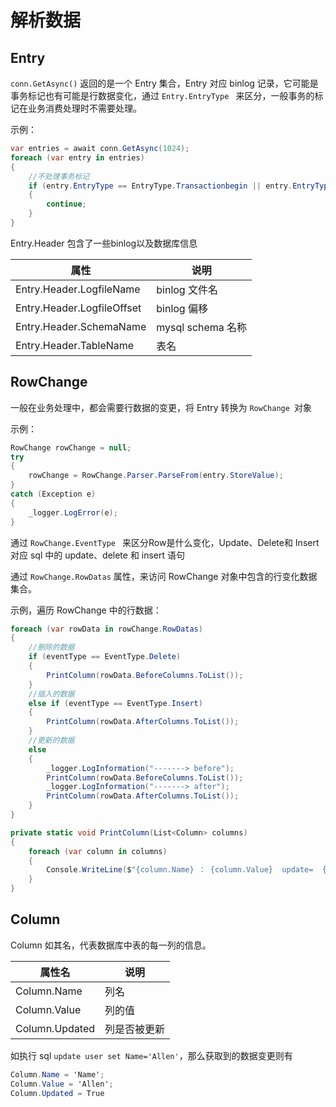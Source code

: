 # 解析数据

## Entry

`conn.GetAsync()` 返回的是一个 Entry 集合，Entry 对应 binlog 记录，它可能是事务标记也有可能是行数据变化，通过 `Entry.EntryType ` 来区分，一般事务的标记在业务消费处理时不需要处理。

示例：

````csharp
var entries = await conn.GetAsync(1024);
foreach (var entry in entries)
{
    //不处理事务标记
    if (entry.EntryType == EntryType.Transactionbegin || entry.EntryType == EntryType.Transactionend)
    {
        continue;
    }
}
````

Entry.Header 包含了一些binlog以及数据库信息

| 属性                       | 说明              |
| -------------------------- | ----------------- |
| Entry.Header.LogfileName   | binlog 文件名     |
| Entry.Header.LogfileOffset | binlog 偏移       |
| Entry.Header.SchemaName    | mysql schema 名称 |
| Entry.Header.TableName     | 表名              |

## RowChange

一般在业务处理中，都会需要行数据的变更，将 Entry 转换为 `RowChange `对象

示例：

````csharp
RowChange rowChange = null;
try
{
    rowChange = RowChange.Parser.ParseFrom(entry.StoreValue);
}
catch (Exception e)
{
    _logger.LogError(e);
}
````

通过 `RowChange.EventType ` 来区分Row是什么变化，Update、Delete和 Insert 对应 sql 中的 update、delete 和 insert 语句

通过 `RowChange.RowDatas` 属性，来访问 RowChange 对象中包含的行变化数据集合。

示例，遍历 RowChange 中的行数据：

````csharp
foreach (var rowData in rowChange.RowDatas)
{
    //删除的数据
    if (eventType == EventType.Delete)
    {
        PrintColumn(rowData.BeforeColumns.ToList());
    }
    //插入的数据
    else if (eventType == EventType.Insert)
    {
        PrintColumn(rowData.AfterColumns.ToList());
    }
    //更新的数据
    else
    {
        _logger.LogInformation("-------> before");
        PrintColumn(rowData.BeforeColumns.ToList());
        _logger.LogInformation("-------> after");
        PrintColumn(rowData.AfterColumns.ToList());
    }
}

private static void PrintColumn(List<Column> columns)
{
    foreach (var column in columns)
    {
        Console.WriteLine($"{column.Name} ： {column.Value}  update=  {column.Updated}");
    }
}
````

## Column

Column 如其名，代表数据库中表的每一列的信息。

| 属性名         | 说明         |
| -------------- | ------------ |
| Column.Name    | 列名         |
| Column.Value   | 列的值       |
| Column.Updated | 列是否被更新 |

如执行 sql `update user set Name='Allen'`，那么获取到的数据变更则有

````csharp
Column.Name = 'Name';
Column.Value = 'Allen';
Column.Updated = True
````






